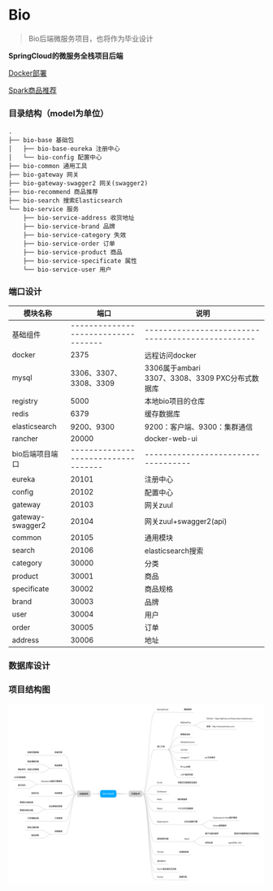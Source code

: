 # Bio

> Bio后端微服务项目，也将作为毕业设计

**SpringCloud的微服务全栈项目后端**

<u>Docker部署</u>

<u>Spark商品推荐</u>

### 目录结构（model为单位）

```
.
├── bio-base 基础包
│   ├── bio-base-eureka 注册中心
│   └── bio-config 配置中心
├── bio-common 通用工具
├── bio-gateway 网关
├── bio-gateway-swagger2 网关(swagger2)
├── bio-recommend 商品推荐
├── bio-search 搜索Elasticsearch
└── bio-service 服务
    ├── bio-service-address 收货地址
    ├── bio-service-brand 品牌
    ├── bio-service-category 失效
    ├── bio-service-order 订单
    ├── bio-service-product 商品
    ├── bio-service-specificate 属性
    └── bio-service-user 用户
```

### 端口设计

| 模块名称         | 端口                                | 说明                                               |
| ---------------- | ----------------------------------- | -------------------------------------------------- |
| 基础组件         | ----------------------------------- | -------------------------------------------------  |
| docker           | 2375                                | 远程访问docker                                     |
| mysql            | 3306、3307、3308、3309              | 3306属于ambari<br>3307、3308、3309 PXC分布式数据库 |
| registry         | 5000                                | 本地bio项目的仓库                                  |
| redis            | 6379                                | 缓存数据库                                         |
| elasticsearch    | 9200、9300                          | 9200：客户端、9300：集群通信                       |
| rancher          | 20000                               | docker-web-ui                                      |
| bio后端项目端口  | ----------------------------------- | -----------------------------------                |
| eureka           | 20101                               | 注册中心                                           |
| config           | 20102                               | 配置中心                                           |
| gateway          | 20103                               | 网关zuul                                           |
| gateway-swagger2 | 20104                               | 网关zuul+swagger2(api)                             |
| common           | 20105                               | 通用模块                                           |
| search           | 20106                               | elasticsearch搜索                                  |
| category         | 30000                               | 分类                                               |
| product          | 30001                               | 商品                                               |
| specificate      | 30002                               | 商品规格                                           |
| brand            | 30003                               | 品牌                                               |
| user             | 30004                               | 用户                                               |
| order            | 30005                               | 订单                                               |
| address          | 30006                               | 地址                                               |

### 数据库设计

### 项目结构图

![](bio-back.png)

###

####
